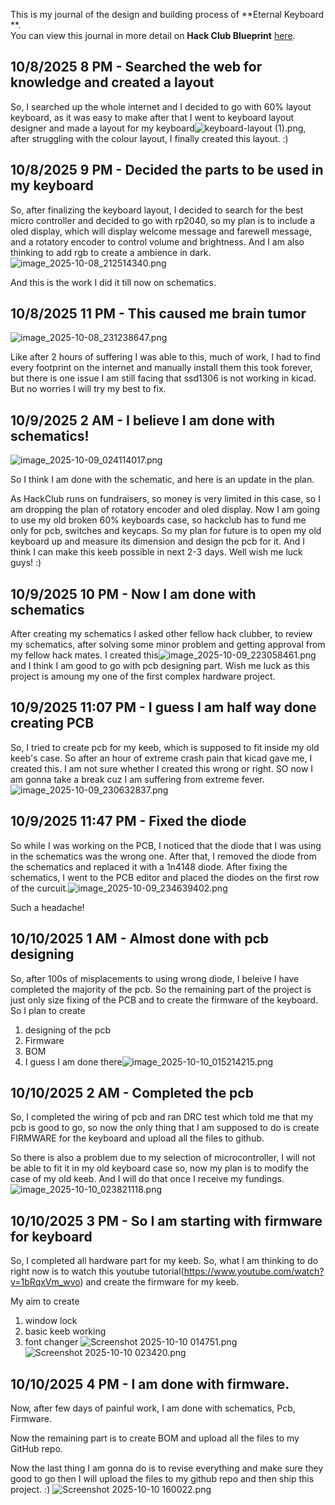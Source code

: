 <!--
  ===================    !!READ THIS NOTICE!!   ====================
  DO NOT edit this file manually. Your changes WILL BE OVERWRITTEN!
  This journal is auto generated and updated by Hack Club Blueprint.
  To edit this file, please edit your journal entries on Blueprint.
  ==================================================================
-->

This is my journal of the design and building process of **Eternal Keyboard **.  
You can view this journal in more detail on **Hack Club Blueprint** [here](https://blueprint.hackclub.com/projects/316).


## 10/8/2025 8 PM - Searched the web for knowledge and created a layout  

So, I searched up the whole internet and I decided to go with 60% layout keyboard, as it was easy to make after that I went to keyboard layout designer and made a layout for my keyboard![keyboard-layout (1).png](https://blueprint.hackclub.com/user-attachments/blobs/proxy/eyJfcmFpbHMiOnsiZGF0YSI6MTA1NiwicHVyIjoiYmxvYl9pZCJ9fQ==--ba9d431796388711b0cba1f64c71ce3de7c7d440/keyboard-layout%20(1).png), after struggling with the colour layout, I finally created this layout. :)
  

## 10/8/2025 9 PM - Decided the parts to be used in my keyboard  

So, after finalizing the keyboard layout, I decided to search for the best micro controller and decided to go with rp2040, so my plan is to include a oled display, which will display welcome message and farewell message, and a rotatory encoder to control volume and brightness. And I am also thinking to add rgb to create a ambience in dark. ![image_2025-10-08_212514340.png](https://blueprint.hackclub.com/user-attachments/blobs/proxy/eyJfcmFpbHMiOnsiZGF0YSI6MTA2NSwicHVyIjoiYmxvYl9pZCJ9fQ==--d651bd1d3c398df18c9b0cd0a38b89851fa36dba/image_2025-10-08_212514340.png)

And this is the work I did it till now on schematics.
  

## 10/8/2025 11 PM - This caused me brain tumor   

![image_2025-10-08_231238647.png](https://blueprint.hackclub.com/user-attachments/blobs/proxy/eyJfcmFpbHMiOnsiZGF0YSI6MTA5NCwicHVyIjoiYmxvYl9pZCJ9fQ==--12a3f70874f9411e11eeba535bad9a7354df5b5b/image_2025-10-08_231238647.png)

Like after 2 hours of suffering I was able to this, much of work, I had to find every footprint on the internet and manually install them this took forever, but there is one issue I am still facing that ssd1306 is not working in kicad. But no worries I will try my best to fix.  

## 10/9/2025 2 AM - I believe I am done with schematics!   

![image_2025-10-09_024114017.png](https://blueprint.hackclub.com/user-attachments/blobs/proxy/eyJfcmFpbHMiOnsiZGF0YSI6MTExNywicHVyIjoiYmxvYl9pZCJ9fQ==--c967c2b7b8395d55329f7a254e3561da9e7f614a/image_2025-10-09_024114017.png)

So I think I am done with the schematic, and here is an update in the plan.

As HackClub runs on fundraisers, so money is very limited in this case, so I am dropping the plan of rotatory encoder and oled display. Now I am going to use my old broken 60% keyboards case, so hackclub has to fund me only for pcb, switches and keycaps. So my plan for future is to open my old keyboard up and measure its dimension and design the pcb for it. And I think I can make this keeb possible in next 2-3 days. Well wish me luck guys! :)
  

## 10/9/2025 10 PM - Now I am done with schematics   

After creating my schematics I asked other fellow hack clubber, to review my schematics, after solving some minor problem and getting approval from my fellow hack mates. I created this![image_2025-10-09_223058461.png](https://blueprint.hackclub.com/user-attachments/blobs/proxy/eyJfcmFpbHMiOnsiZGF0YSI6MTI0NCwicHVyIjoiYmxvYl9pZCJ9fQ==--82fca411391aaf8130b4ea55c9c69751b01fb301/image_2025-10-09_223058461.png)
and I think I am good to go with pcb designing part. Wish me luck as this project is amoung my one of the first complex hardware project.  

## 10/9/2025 11:07 PM - I guess I am half way done creating PCB  

So, I tried to create pcb for my keeb, which is supposed to fit inside my old keeb's case. So after an hour of extreme crash pain that kicad gave me, I created this. I am not sure whether I created this wrong or right. SO now I am gonna take a break cuz I am suffering from extreme fever.![image_2025-10-09_230632837.png](https://blueprint.hackclub.com/user-attachments/blobs/proxy/eyJfcmFpbHMiOnsiZGF0YSI6MTI1MiwicHVyIjoiYmxvYl9pZCJ9fQ==--5c06540245ece4e990caa0f611c34ba79d54de98/image_2025-10-09_230632837.png)
  

## 10/9/2025 11:47 PM - Fixed the diode   

So while I was working on the PCB, I noticed that the diode that I was using in the schematics was the wrong one. After that, I removed the diode from the schematics and replaced it with a 1n4148 diode. After fixing the schematics, I went to the PCB editor and placed the diodes on the first row of the curcuit.![image_2025-10-09_234639402.png](https://blueprint.hackclub.com/user-attachments/blobs/proxy/eyJfcmFpbHMiOnsiZGF0YSI6MTI1OCwicHVyIjoiYmxvYl9pZCJ9fQ==--6d5aad80f5f5ff811e21522c4137b1d1e1150098/image_2025-10-09_234639402.png)


Such a headache!
  

## 10/10/2025 1 AM - Almost done with pcb designing   

So, after 100s of misplacements to using wrong diode, I beleive I have completed the majority of the pcb. So the remaining part of the project is just only size fixing of the PCB and to create the firmware of the keyboard. So I plan to create 
1. designing of the pcb
2. Firmware
3. BOM
4. I guess I am done there![image_2025-10-10_015214215.png](https://blueprint.hackclub.com/user-attachments/blobs/proxy/eyJfcmFpbHMiOnsiZGF0YSI6MTI3OCwicHVyIjoiYmxvYl9pZCJ9fQ==--b6e8322f82c4c99979a83f3d51052d1986401130/image_2025-10-10_015214215.png)
  

## 10/10/2025 2 AM - Completed the pcb   

So, I completed the wiring of pcb and ran DRC test which told me that my pcb is good to go, so now the only thing that I am supposed to do is create FIRMWARE for the keyboard and upload all the files to github.

So there is also a problem due to my selection of microcontroller, I will not be able to fit it in my old keyboard case so, now my plan is to modify the case of my old keeb. And I will do that once I receive my fundings.![image_2025-10-10_023821118.png](https://blueprint.hackclub.com/user-attachments/blobs/proxy/eyJfcmFpbHMiOnsiZGF0YSI6MTI4OSwicHVyIjoiYmxvYl9pZCJ9fQ==--56483c945b7377af2982143f2b4208d084785bf8/image_2025-10-10_023821118.png)
  

## 10/10/2025 3 PM - So I am starting with firmware for keyboard  

So, I completed all hardware part for my keeb. So, what I am thinking to do right now is to watch this youtube tutorial(https://www.youtube.com/watch?v=1bRqxVm_wvo) and create the firmware for my keeb.

My aim to create 
1. window lock
2. basic keeb working
3. font changer
![Screenshot 2025-10-10 014751.png](https://blueprint.hackclub.com/user-attachments/blobs/proxy/eyJfcmFpbHMiOnsiZGF0YSI6MTM2MiwicHVyIjoiYmxvYl9pZCJ9fQ==--d769b42df769c711e46cb0af815666ac50b4b3b6/Screenshot%202025-10-10%20014751.png)
![Screenshot 2025-10-10 023420.png](https://blueprint.hackclub.com/user-attachments/blobs/proxy/eyJfcmFpbHMiOnsiZGF0YSI6MTM2MywicHVyIjoiYmxvYl9pZCJ9fQ==--4bfb6afead81a7927d52cbaa442abf7dde20e7a9/Screenshot%202025-10-10%20023420.png)
  

## 10/10/2025 4 PM - I am done with firmware.  

Now, after few days of painful work, I am done with schematics, Pcb, Firmware.

Now the remaining part is to create BOM and upload all the files to my GitHub repo.

Now the last thing I am gonna do is to revise everything and make sure they good to go then I will upload the files to my github repo and then ship this project. :) ![Screenshot 2025-10-10 160022.png](https://blueprint.hackclub.com/user-attachments/blobs/proxy/eyJfcmFpbHMiOnsiZGF0YSI6MTM2NiwicHVyIjoiYmxvYl9pZCJ9fQ==--c2bfecbfaab3fe1ad9970a18fc357681bef2a192/Screenshot%202025-10-10%20160022.png)
  

